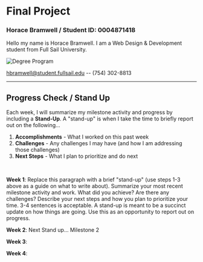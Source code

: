 # Final Project
### Horace Bramwell / Student ID: 0004871418 
 Hello my name is Horace Bramwell. I am a Web Design & Development student from Full Sail University.


![Degree Program](https://img.shields.io/badge/degree-web%20design%20%26%20development-blue.svg)&nbsp; 


hbramwell@student.fullsail.edu -- (754) 302-8813 


---

## Progress Check / Stand Up
Each week, I will summarize my milestone activity and progress by including a **Stand-Up**. A "stand-up" is when I take the time to briefly report out on the following...

1. **Accomplishments** - What I worked on this past week
2. **Challenges** - Any challenges I may have (and how I am addressing those challenges)
3. **Next Steps** - What I plan to prioritize and do next 

<br>

**Week 1**: Replace this paragraph with a brief "stand-up" (use steps 1-3 above as a guide on what to write about). Summarize your most recent milestone activity and work. What did you achieve? Are there any challenges? Describe your next steps and how you plan to prioritize your time. 3-4 sentences is acceptable. A stand-up is meant to be a succinct update on how things are going. Use this as an opportunity to report out on progress. 

**Week 2**: Next Stand up... Milestone 2    

**Week 3**:    

**Week 4**:   


